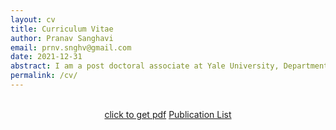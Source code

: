 ```yaml
---
layout: cv
title: Curriculum Vitae
author: Pranav Sanghavi
email: prnv.snghv@gmail.com
date: 2021-12-31
abstract: I am a post doctoral associate at Yale University, Department of Physics. I am working with Dr. Laura Newburgh on the Candian Hydrogen Instensity Mapping Experiment (CHIME) project. I earned by Ph.D. from West Virginia University where I built an interferometric array to localize fast radio bursts (FRBs) to submilliarcsecond precision using very long baseline interferometry (VLBI). My reseach intersts are ni radio astronomy instrumentaiton and data analysis to help detect faint and ellusive cosmological signals.
permalink: /cv/
---
```


<!-- Buttons -->
<br>
<div class="no-print" style="text-align: center;">
    <a href="{{ site.url }}/CV/" class="button">click to get pdf</a>
    <a href="{{ site.url }}/pub_list" class="button">Publication List</a>
</div>
<br>
<br>
